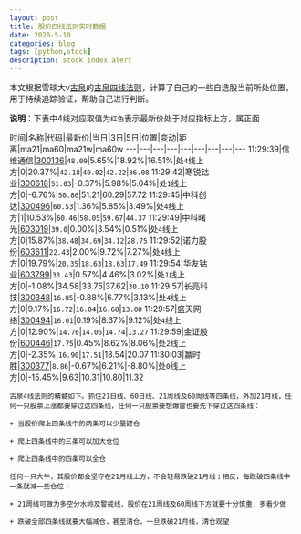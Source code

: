 ```yaml
---
layout: post
title: 股价四线法则实时数据
date: 2020-5-10
categories: blog
tags: [python,stock]
description: stock index alert
---
```



本文根据雪球大v[古泉](https://xueqiu.com/u/7148646888)的[古泉四线法则](https://xueqiu.com/7148646888/130498192)，计算了自己的一些自选股当前所处位置，用于持续追踪验证，帮助自己进行判断。

**说明**：下表中4线对应取值为`红色`表示最新价处于对应指标上方，属正面

时间|名称|代码|最新价|当日|3日|5日|位置|变动|距离|ma21|ma60|ma21w|ma60w
---|---|---|---|---|---|---|---|---
11:29:39|信维通信|[300136](https://xueqiu.com/S/SZ300136)|`48.09`|5.65%|18.92%|16.51%|处`4`线上方|0|20.37%|`42.18`|`40.02`|`42.22`|`36.08`
11:29:42|寒锐钴业|[300618](https://xueqiu.com/S/SZ300618)|`51.03`|-0.37%|5.98%|5.04%|处`1`线上方|0|-6.76%|`50.86`|51.21|60.29|57.72
11:29:45|中科创达|[300496](https://xueqiu.com/S/SZ300496)|`60.53`|1.36%|5.85%|3.49%|处`4`线上方|1|10.53%|`60.46`|`58.05`|`59.67`|`44.37`
11:29:49|中科曙光|[603019](https://xueqiu.com/S/SH603019)|`39.0`|0.00%|3.54%|0.51%|处`4`线上方|0|15.87%|`38.48`|`34.69`|`34.12`|`28.75`
11:29:52|诺力股份|[603611](https://xueqiu.com/S/SH603611)|`22.43`|2.00%|9.72%|7.27%|处`4`线上方|0|19.79%|`20.35`|`18.63`|`18.63`|`17.49`
11:29:54|华友钴业|[603799](https://xueqiu.com/S/SH603799)|`33.43`|0.57%|4.46%|3.02%|处`1`线上方|0|-1.08%|34.58|33.75|37.62|`30.10`
11:29:57|长亮科技|[300348](https://xueqiu.com/S/SZ300348)|`16.85`|-0.88%|6.77%|3.13%|处`4`线上方|0|9.17%|`16.72`|`16.04`|`16.60`|`13.00`
11:29:57|盛天网络|[300494](https://xueqiu.com/S/SZ300494)|`16.01`|0.19%|8.37%|9.12%|处`4`线上方|0|12.90%|`14.76`|`14.06`|`14.74`|`13.27`
11:29:59|金证股份|[600446](https://xueqiu.com/S/SH600446)|`17.75`|0.45%|8.62%|8.06%|处`2`线上方|0|-2.35%|`16.90`|`17.51`|18.54|20.07
11:30:03|赢时胜|[300377](https://xueqiu.com/S/SZ300377)|`8.86`|-0.67%|6.21%|-8.80%|处`0`线上方|0|-15.45%|9.63|10.31|10.80|11.32

```
古泉4线法则的精髓如下。抓住21日线、60日线、21周线及60周线等四条线，外加21月线，任何一只股票上涨都要穿过这四条线，任何一只股票要想爆雷也要先下穿过这四条线：

+ 当股价爬上四条线中的两条可以少量建仓

+ 爬上四条线中的三条可以加大仓位

+ 爬上四条线中的四条可以全仓

任何一只大牛，其股价都会坚守在21月线上方，不会轻易跌破21月线；相反，每跌破四条线中一条就减一些仓位：

+ 21周线可做为多空分水岭及警戒线，股价在21周线及60周线下方就要十分慎重，多看少做

+ 跌破全部四条线就要大幅减仓，甚至清仓，一旦跌破21月线，清仓观望
```